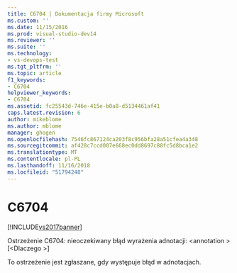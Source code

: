```yaml
---
title: C6704 | Dokumentacja firmy Microsoft
ms.custom: ''
ms.date: 11/15/2016
ms.prod: visual-studio-dev14
ms.reviewer: ''
ms.suite: ''
ms.technology:
- vs-devops-test
ms.tgt_pltfrm: ''
ms.topic: article
f1_keywords:
- C6704
helpviewer_keywords:
- C6704
ms.assetid: fc25543d-746e-415e-b0a8-d5134461af41
caps.latest.revision: 6
author: mikeblome
ms.author: mblome
manager: ghogen
ms.openlocfilehash: 7546fc867124ca203f8c956bfa28a51cfea4a348
ms.sourcegitcommit: af428c7ccd007e668ec0dd8697c88fc5d8bca1e2
ms.translationtype: MT
ms.contentlocale: pl-PL
ms.lasthandoff: 11/16/2018
ms.locfileid: "51794248"
---
```

# <a name="c6704"></a>C6704
[!INCLUDE[vs2017banner](../includes/vs2017banner.md)]

Ostrzeżenie C6704: nieoczekiwany błąd wyrażenia adnotacji: \<annotation > [\<Dlaczego >]  
  
 To ostrzeżenie jest zgłaszane, gdy występuje błąd w adnotacjach.



